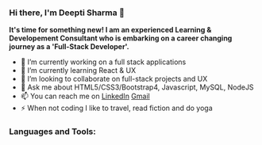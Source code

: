 ### Hi there, I'm Deepti Sharma 👋
**It's time for something new! I am an experienced Learning & Developement Consultant who is embarking on a career changing journey as a 'Full-Stack Developer'.**

* 🔭 I’m currently working on a full stack applications
* 🌱 I’m currently learning React & UX
* 👯 I’m looking to collaborate on full-stack projects and UX
* 💬 Ask me about HTML5/CSS3/Bootstrap4, Javascript, MySQL, NodeJS
* 📫 You can reach me on [LinkedIn](www.linkedin.com/in/deeptishrma) [Gmail](deepti.sharma@gmail.com)
* ⚡ When not coding I like to travel, read fiction and do yoga

### Languages and Tools:

